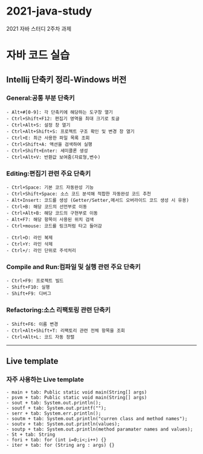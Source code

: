 # 2021-java-study
2021 자바 스터디 2주차 과제


# 자바 코드 실습

## Intellij 단축키 정리-Windows 버전

### General:공통 부분 단축키
```
- Alt+#[0-9]: 각 단축키에 해당하는 도구창 열기
- Ctrl+Shift+F12: 편집기 영역을 최대 크기로 토글
- Ctrl+Alt+S: 설정 창 열기
- Ctrl+Alt+Shift+S: 프로젝트 구조 확인 및 변경 창 열기
- Ctrl+E: 최근 사용한 파일 목록 조회
- Ctrl+Shift+A: 액션을 검색하여 실행
- Ctrl+Shift+Enter: 세미콜론 생성
- Ctrl+Alt+V: 반환값 보여줌(자료형,변수)

```

### Editing:편집기 관련 주요 단축키
```
- Ctrl+Space: 기본 코드 자동완성 기능
- Ctrl+Shift+Space: 소스 코드 분석해 적합한 자동완성 코드 추천
- Alt+Insert: 코드를 생성 (Getter/Setter,메서드 오버라이드 코드 생성 시 유용)
- Ctrl+B: 해당 코드의 선언부로 이동
- Ctrl+Alt+B: 해당 코드의 구현부로 이동
- Alt+F7: 해당 항목이 사용된 위치 검색
- Ctrl+mouse: 코드를 링크처럼 타고 들어감
```
```
- Ctrl+D: 라인 복제
- Ctrl+Y: 라인 삭제
- Ctrl+/: 라인 단위로 주석처리
```
### Compile and Run:컴파일 및 실행 관련 주요 단축키
```
- Ctrl+F9: 프로젝트 빌드
- Shift+F10: 실행
- Shift+F9: 디버그
```

### Refactoring:소스 리팩토링 관련 단축키
```
- Shift+F6: 이름 변경
- Ctrl+Alt+Shift+T: 리팩토리 관련 전체 항목을 조회
- Ctrl+Alt+L: 코드 자동 정렬
```

***


## Live template

### 자주 사용하는 Live template
```
- main + tab: Public static void main(String[] args)
- psvm + tab: Public static void main(String[] args)
- sout + tab: System.out.println();
- soutf + tab: System.out.printf("");
- serr + tab: System.err.println();
- soutm + tab: System.out.println("curren class and method names");
- soutv + tab: System.out.println(values);
- soutp + tab: System.out.println(method paramater names and values);
- St + tab: String
- fori + tab: for (int i=0;i<;i++) {}
- iter + tab: for (String arg : args) {}
```